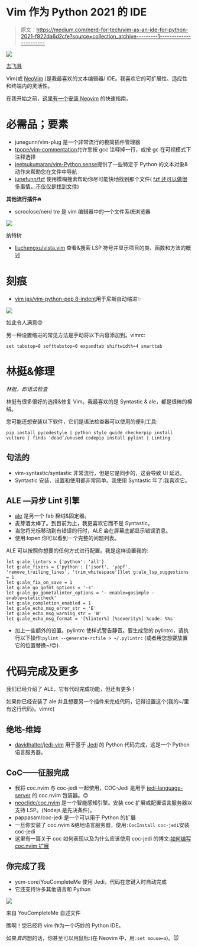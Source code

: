 # Vim 作为 Python 2021 的 IDE

> 原文：<https://medium.com/nerd-for-tech/vim-as-an-ide-for-python-2021-f922da6d2cfe?source=collection_archive---------1----------------------->

![](img/f6f78157c7351d6d04dfbc4b65192ffe.png)

[去飞溅](https://unsplash.com/photos/DXzjhO5Hpc4)

Vim(或 [NeoVim](https://neovim.io/) )是我最喜欢的文本编辑器/ IDE。我喜欢它的可扩展性、适应性和终端内的灵活性。

在我开始之前，[这里有一个安装 Neovim](https://rafaelnexus.com/tutorials/what-is-neovim-and-how-to-install-it-with-python-support/) 的快速指南。

# 必需品；要素

*   junegunn/vim-plug 是一个非常流行的极简插件管理器
*   [tpope/vim-commentation](https://github.com/tpope/vim-commentary)允许您按 gcc 注释掉一行，或按 gc 在可视模式下注释选择
*   [jeetsukumaran/vim-Python sense](https://github.com/jeetsukumaran/vim-pythonsense)提供了一些特定于 Python 的文本对象&动作来帮助您在文件中导航
*   [junefunn/fzf](https://github.com/junegunn/fzf.vim) 使用模糊搜索帮助你尽可能快地找到那个文件( [fzf 还可以做很多事情，不仅仅是找到文件](https://pragmaticpineapple.com/improving-vim-workflow-with-fzf/))

**其他流行插件🔥**

*   scroolose/nerd tre 是 vim 编辑器中的一个文件系统浏览器

![](img/40cbc932946ad03c2dac8ec5ee672308.png)

纳特树

*   [liuchengxu/vista.vim](https://github.com/liuchengxu/vista.vim) 查看&搜索 LSP 符号并显示项目的类、函数和方法的概述

# 刻痕

*   [vim jas/vim-python-pep 8-indent](https://github.com/Vimjas/vim-python-pep8-indent)用于尼斯自动缩进✨

![](img/5ba072869ab38069f0668c342e19f5be.png)

如此令人满意😍

另一种设置缩进的常见方法是手动将以下内容添加到。vimrc:

```
set tabstop=8 softtabstop=0 expandtab shiftwidth=4 smarttab
```

# 林挺&修理

*林挺，即语法检查*

林挺有很多很好的选择&修复 Vim。我最喜欢的是 Syntastic & ale，都是很棒的棉绒。

您可能还想安装以下软件，它们是语法检查器可以使用的便利工具:

```
pip install pycodestyle | python style guide checkerpip install vulture | finds ‘dead’/unused codepip install pylint | Linting
```

## 句法的

*   vim-syntastic/syntastic 非常流行，但是它是同步的，这会导致 UI 延迟。
*   Syntastic 安装、设置和使用都非常简单。我使用 Syntastic 年了:我喜欢它。

## ALE —异步 Lint 引擎

*   [ale](https://github.com/dense-analysis/ale) 是另一个 fab 棉绒&固定器。
*   麦芽酒太棒了。到目前为止，我更喜欢它而不是 Syntastic。
*   当您将光标移动到有错误的行时，ALE 会在屏幕底部显示错误消息。
*   使用:lopen 你可以看到一个完整的问题列表。

ALE 可以按照你想要的任何方式进行配置。我是这样设置我的:

```
let g:ale_linters = {'python': 'all'}
let g:ale_fixers = {'python': ['isort', 'yapf', 'remove_trailing_lines', 'trim_whitespace']}let g:ale_lsp_suggestions = 1
let g:ale_fix_on_save = 1
let g:ale_go_gofmt_options = '-s'
let g:ale_go_gometalinter_options = '— enable=gosimple — enable=staticcheck'
let g:ale_completion_enabled = 1
let g:ale_echo_msg_error_str = 'E'
let g:ale_echo_msg_warning_str = 'W'
let g:ale_echo_msg_format = '[%linter%] [%severity%] %code: %%s'
```

*   加上一些额外的设置。pylintrc 使样式警告静音。要生成您的 pylintrc，请执行以下操作:`pylint --generate-rcfile > ~/.pylintrc` (或者用您想要放置它的位置替换~/😊).

# 代码完成及更多

我们已经介绍了 ALE，它有代码完成功能，但还有更多！

如果你已经安装了 ale 并且想要另一个插件来完成代码，记得设置这个(我的~/里有这行代码)。vimrc)


## 绝地-维姆

*   [davidhalter/jedi-vim](https://github.com/davidhalter/jedi-vim) 用于基于 [Jedi](https://github.com/davidhalter/jedi) 的 Python 代码完成，这是一个 Python 语言服务器。

## CoC——征服完成

*   我将 coc.nvim 与 coc-jedi 一起使用，COC-Jedi 是用于 [jedi-language-server](https://github.com/pappasam/jedi-language-server) 的 coc.nvim 包装器。😊
*   [neoclide/coc.nvim](https://github.com/neoclide/coc.nvim) 是一个智能感知引擎。安装 coc 扩展或配置语言服务器以支持 LSP。(Nodejs 是先决条件)。
*   pappasam/coc-jedi 是一个可以用于 Python 的扩展
*   一旦你安装了 coc.nvim &绝地语言服务器，使用`:CocInstall coc-jedi`安装 coc-jedi
*   这里有一篇关于 coc 如何表现以及为什么应该使用 coc-jedi 的博文:[如何编写 coc.nvim 扩展](https://samroeca.com/coc-plugin.html#coc-plugin)

## 你完成了我

*   ycm-core/YouCompleteMe 使用 Jedi，代码在您键入时自动完成
*   它还支持许多其他语言和 Python

![](img/b8d24d38ff2e3d264f1bf1919f419981.png)

来自 YouCompleteMe 自述文件

瞧啊！您已经将 vim 作为一个巧妙的 Python IDE。

如果*真的*想的话，你甚至可以用鼠标:(在 Neovim 中，用`:set mouse=a`)。🐭